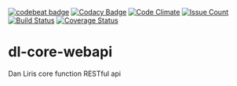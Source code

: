 [![codebeat badge](https://codebeat.co/badges/2e8a3671-aafa-493e-80a3-dded96f0e972)](https://codebeat.co/projects/github-com-danliris-dl-core-webapi)
[![Codacy Badge](https://api.codacy.com/project/badge/Grade/1c9f858298b24bdea030d76f12c3a34a)](https://www.codacy.com/app/danliris-cloud/dl-core-webapi?utm_source=github.com&amp;utm_medium=referral&amp;utm_content=danliris/dl-core-webapi&amp;utm_campaign=Badge_Grade)
[![Code Climate](https://codeclimate.com/github/danliris/dl-core-webapi/badges/gpa.svg)](https://codeclimate.com/github/danliris/dl-core-webapi)
[![Issue Count](https://codeclimate.com/github/danliris/dl-core-webapi/badges/issue_count.svg)](https://codeclimate.com/github/danliris/dl-core-webapi)
[![Build Status](https://travis-ci.org/danliris/dl-core-webapi.svg?branch=dev)](https://travis-ci.org/danliris/dl-core-webapi)
[![Coverage Status](https://coveralls.io/repos/github/danliris/dl-core-webapi/badge.svg?branch=dev)](https://coveralls.io/github/danliris/dl-core-webapi?branch=dev)

# dl-core-webapi
Dan Liris core function RESTful api
